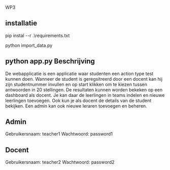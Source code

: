 WP3

installatie
-----------------------------------------
pip instal --r .\requirements.txt

python import_data.py

python app.py
Beschrijving
-----------------------------------------

De webapplicatie is een applicatie waar studenten een action type test kunnen doen. Wanneer de student is geregsitreerd door een docent kan hij zijn studentnummer invullen en op start klikken om te kiezen tussen antwoorden in 20 stellingen. De resultaten kunnen worden bekeken op een dashboard als docent. Je kan daar de leerlingen in teams indelen en nieuwe leerlingen toevoegen. Ook kun je als docent de details van de student bekijken. Een admin kan ook nieuwe leraren toevoegen en beheren.

Admin
----------------------------------------
Gebruikersnaam: teacher1
Wachtwoord: password1

Docent
----------------------------------------
Gebruikersnaam: teacher2
Wachtwoord: password2
